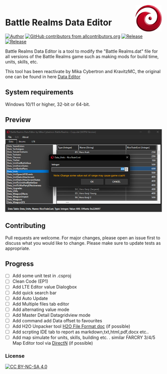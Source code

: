 <img src="https://raw.githubusercontent.com/MikaCybertron/Battle-Realms-Data-Editor/main/Image/Battle_Realms_Logo.png" width="85" height="85" align="right">

# Battle Realms Data Editor 

<a href="https://github.com/MikaCybertron"><img alt="Author" src="https://img.shields.io/badge/Author-MikaCybertron-brightgreen?style=for-the-badge"></a> 
[![GitHub contributors from allcontributors.org](https://img.shields.io/github/all-contributors/MikaCybertron/Battle-Realms-Data-Editor?style=for-the-badge&logo=C%23)](https://github.com/MikaCybertron/Battle-Realms-Data-Editor/graphs/contributors)
<a href="https://github.com/MikaCybertron/Battle-Realms-Data-Editor/releases" target="_blank"><img alt="Release" src="https://img.shields.io/github/v/release/MikaCybertron/Battle-Realms-Data-Editor?style=for-the-badge"></a>
<a href="https://github.com/MikaCybertron/Battle-Realms-Data-Editor/releases" target="_blank"><img alt="Release" src="https://img.shields.io/github/downloads/MikaCybertron/Battle-Realms-Data-Editor/total?style=for-the-badge"></a>


[cc-by-nc-sa]: http://creativecommons.org/licenses/by-nc-sa/4.0/
[cc-by-nc-sa-image]: https://licensebuttons.net/l/by-nc-sa/4.0/88x31.png
[cc-by-nc-sa-shield]: https://img.shields.io/badge/License-CC%20BY--NC--SA%204.0-lightgrey.svg
 
Battle Realms Data Editor is a tool to modify the "Battle Realms.dat" file for all versions of the Battle Realms game such as making mods for build time, units, skills, etc.

This tool has been reactivate by Mika Cybertron and KravitzMC, the original one can be found in here [Data Editor](https://www.moddb.com/mods/boltymods-data-editor-for-battle-realms/downloads/boltymods-data-editor-file)

## System requirements

Windows 10/11 or higher, 32-bit or 64-bit.

## Preview
![](https://github.com/MikaCybertron/Battle-Realms-Data-Editor/blob/main/Image/4_dark.png)

## Contributing
Pull requests are welcome. For major changes, please open an issue first to discuss what you would like to change.
Please make sure to update tests as appropriate.

## Progress
- [ ] Add some unit test in .csproj
- [ ] Clean Code (EP1)
- [ ] Add LTE Editor value Dialogbox
- [ ] Add quick search bar
- [ ] Add Auto Update
- [ ] Add Multiple files tab editor
- [ ] Add alternating value mode
- [ ] Add Master Detail Datagridview mode
- [ ] Add command add Data offset to favourites
- [ ] Add H2O Unpacker tool [H2O File Format doc](/docs/structure.md) (if possible)
- [ ] Add scrpting IDE tab to report as markdown,txt,html,pdf,docx etc..
- [ ] Add map simulate for units, skills, building etc. . similar FARCRY 3/4/5 Map Editor tool via [DirectN](https://github.com/smourier/DirectN) (if possible)

### License
[![CC BY-NC-SA 4.0][cc-by-nc-sa-image]][cc-by-nc-sa] 
